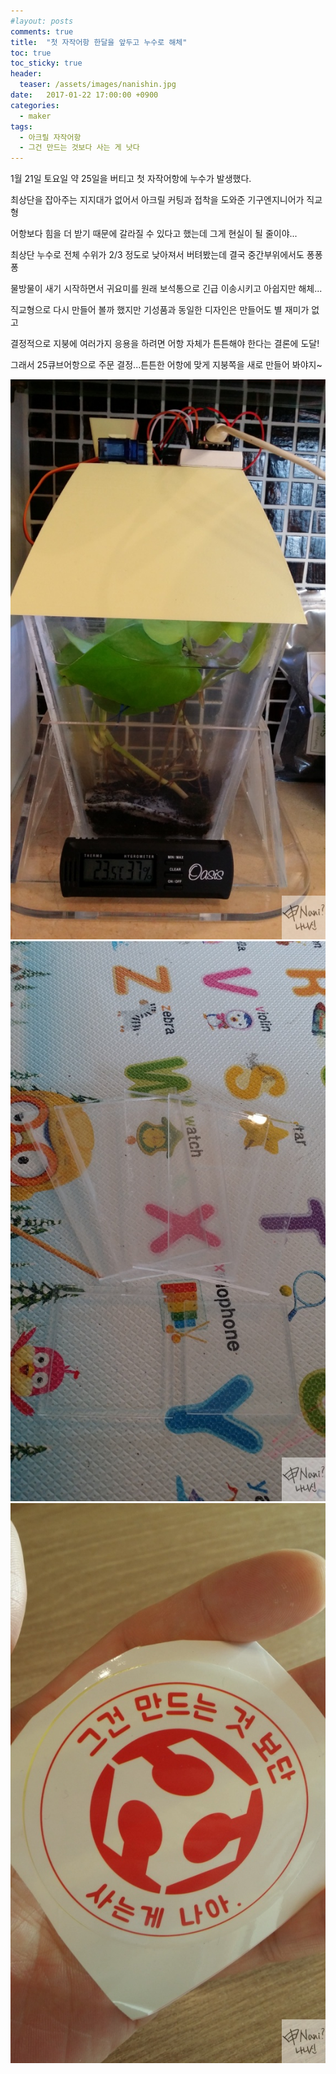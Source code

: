 ```yaml
---
#layout: posts
comments: true
title:  "첫 자작어항 한달을 앞두고 누수로 해체"
toc: true
toc_sticky: true
header:
  teaser: /assets/images/nanishin.jpg
date:   2017-01-22 17:00:00 +0900
categories:
  - maker
tags:
  - 아크릴 자작어항
  - 그건 만드는 것보다 사는 게 낫다
---
```

1월 21일 토요일 약 25일을 버티고 첫 자작어항에 누수가 발생했다.

최상단을 잡아주는 지지대가 없어서 아크릴 커팅과 접착을 도와준 기구엔지니어가 직교형

어항보다 힘을 더 받기 때문에 갈라질 수 있다고 했는데 그게 현실이 될 줄이야...

최상단 누수로 전체 수위가 2/3 정도로 낮아져서 버텨봤는데 결국 중간부위에서도 퐁퐁퐁

물방물이 새기 시작하면서 귀요미를 원래 보석통으로 긴급 이송시키고 아쉽지만 해체...

직교형으로 다시 만들어 볼까 했지만 기성품과 동일한 디자인은 만들어도 별 재미가 없고

결정적으로 지붕에 여러가지 응용을 하려면 어항 자체가 튼튼해야 한다는 결론에 도달!

그래서 25큐브어항으로 주문 결정...튼튼한 어항에 맞게 지붕쪽을 새로 만들어 봐야지~

![최상단 누수로 수위가 낮아진 상태](/assets/images/20170121_085412.jpg)
![해체된 첫 자작어항](/assets/images/20170122_135147.jpg)
![결정에 도움을 준 팹랩서울 스티커](/assets/images/20170122_163247.jpg)

